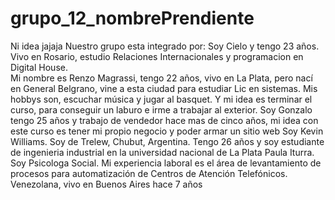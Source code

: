 # grupo_12_nombrePrendiente
Ni idea jajaja
Nuestro grupo esta integrado por: 
Soy Cielo y tengo 23 años. Vivo en Rosario, estudio Relaciones Internacionales y programacion en Digital House.  
Mi nombre es Renzo Magrassi, tengo 22 años, vivo en La Plata, pero nací en General Belgrano, vine a esta ciudad para estudiar Lic en sistemas. Mis hobbys son, escuchar música y jugar al basquet. Y mi idea es terminar el curso, para conseguir un laburo e irme a trabajar al exterior.
Soy Gonzalo tengo 25 años y trabajo de vendedor hace mas de cinco años, mi idea con este curso es tener mi propio negocio y poder armar un sitio web
Soy Kevin Williams. Soy de Trelew, Chubut, Argentina. Tengo 26 años y soy estudiante de ingenieria industrial en la universidad nacional de La Plata
Paula Iturra. Soy Psicologa Social. Mi experiencia laboral es el área de levantamiento de procesos para automatización de Centros de Atención Telefónicos. Venezolana, vivo en Buenos Aires hace 7 años
